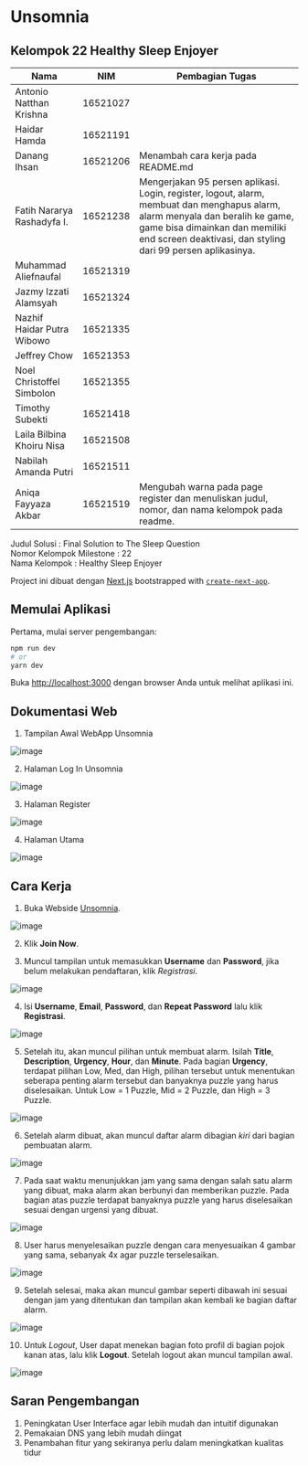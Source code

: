 # Unsomnia
## Kelompok 22 Healthy Sleep Enjoyer
| Nama | NIM | Pembagian Tugas |
| ------ | ----| ---- |
|Antonio Natthan Krishna|16521027|  |
| Haidar Hamda|16521191| |
| Danang Ihsan|16521206| Menambah cara kerja pada README.md |
|Fatih Nararya Rashadyfa I.|16521238| Mengerjakan 95 persen aplikasi. Login, register, logout, alarm, membuat dan menghapus alarm, alarm menyala dan beralih ke game, game bisa dimainkan dan memiliki end screen deaktivasi, dan styling dari 99 persen aplikasinya. |
|Muhammad Aliefnaufal|16521319| |
|Jazmy Izzati Alamsyah|16521324| |
|Nazhif Haidar Putra Wibowo|16521335| |
|Jeffrey Chow|16521353| |
|Noel Christoffel Simbolon|16521355| |
|Timothy Subekti|16521418| |
|Laila Bilbina Khoiru Nisa|16521508| |
|Nabilah Amanda Putri|16521511| |
|Aniqa Fayyaza Akbar|16521519| Mengubah warna pada page register dan menuliskan judul, nomor, dan nama kelompok pada readme. |

Judul Solusi : Final Solution to The Sleep Question  
Nomor Kelompok Milestone : 22  
Nama Kelompok : Healthy Sleep Enjoyer  

Project ini dibuat dengan [Next.js](https://nextjs.org/) bootstrapped with [`create-next-app`](https://github.com/vercel/next.js/tree/canary/packages/create-next-app).

## Memulai Aplikasi

Pertama, mulai server pengembangan:

```bash
npm run dev
# or
yarn dev
```

Buka [http://localhost:3000](http://localhost:3000) dengan browser Anda untuk melihat aplikasi ini. 

## Dokumentasi Web
1. Tampilan Awal WebApp Unsomnia
  
![image](https://user-images.githubusercontent.com/92136335/184679895-b1f16023-d218-4144-bfee-530073202371.png)
  
2. Halaman Log In Unsomnia
  
![image](https://user-images.githubusercontent.com/92136335/184681064-7392fe9e-f8e0-440e-8ca5-622ca394fa40.png)

3. Halaman Register 
  
![image](https://user-images.githubusercontent.com/92136335/184681463-09a24a3f-bae4-46a9-8d73-36660da9dd70.png)

4. Halaman Utama
  
![image](https://user-images.githubusercontent.com/92136335/184681649-364d139f-1a8f-4475-a942-654f56a29da0.png)

## Cara Kerja
1. Buka Webside [Unsomnia](https://unsomnia.herokuapp.com).

![image](https://user-images.githubusercontent.com/89301221/184844218-4d4599e9-e4ae-47b8-b1b8-de9a34806607.jpg)

2. Klik __Join Now__.

3. Muncul tampilan untuk memasukkan __Username__ dan __Password__, jika belum melakukan pendaftaran, klik _Registrasi_.

![image](https://user-images.githubusercontent.com/89301221/184844311-09d5baf1-ed28-440f-a8f2-c9d6515e5e69.jpg)

4. Isi __Username__, __Email__, __Password__, dan __Repeat Password__ lalu klik __Registrasi__.

![image](https://user-images.githubusercontent.com/89301221/184844659-5f92bc2a-f668-4fb5-92f0-2eaad1bcd1f6.jpg)

5. Setelah itu, akan muncul pilihan untuk membuat alarm. Isilah __Title__, __Description__, __Urgency__, __Hour__, dan __Minute__. Pada bagian __Urgency__, terdapat pilihan Low, Med, dan High, pilihan tersebut untuk menentukan seberapa penting alarm tersebut dan banyaknya puzzle yang harus diselesaikan. Untuk Low = 1 Puzzle, Mid = 2 Puzzle, dan High = 3 Puzzle.

![image](https://user-images.githubusercontent.com/89301221/184844481-fb96da4f-3c6e-41c8-a770-62bb3643cadd.jpg)

6. Setelah alarm dibuat, akan muncul daftar alarm dibagian _kiri_ dari bagian pembuatan alarm.

![image](https://user-images.githubusercontent.com/89301221/184844358-a666235e-0cb7-4f31-9a84-82c2b9668d10.jpg)

7. Pada saat waktu menunjukkan jam yang sama dengan salah satu alarm yang dibuat, maka alarm akan berbunyi dan memberikan puzzle. Pada bagian atas puzzle terdapat banyaknya puzzle yang harus diselesaikan sesuai dengan urgensi yang dibuat.

![image](https://user-images.githubusercontent.com/89301221/184844544-7f0ebd68-41ed-41c4-a9a0-2b6104f0e5d3.jpg)

8. User harus menyelesaikan puzzle dengan cara menyesuaikan 4 gambar yang sama, sebanyak 4x agar puzzle terselesaikan.

![image](https://user-images.githubusercontent.com/89301221/184844616-84e1280f-5378-49bc-93f3-07753b5245f8.jpg)

9. Setelah selesai, maka akan muncul gambar seperti dibawah ini sesuai dengan jam yang ditentukan dan tampilan akan kembali ke bagian daftar alarm.

![image](https://user-images.githubusercontent.com/89301221/184844568-da37040d-743e-4e1d-966a-a438f5dea9c5.jpg)

10. Untuk _Logout_, User dapat menekan bagian foto profil di bagian pojok kanan atas, lalu klik __Logout__. Setelah logout akan muncul tampilan awal.

![image](https://user-images.githubusercontent.com/89301221/184844526-eeb5cb54-79a3-4683-845d-b536288e342d.jpg)

## Saran Pengembangan
1. Peningkatan User Interface agar lebih mudah dan intuitif digunakan
2. Pemakaian DNS yang lebih mudah diingat
3. Penambahan fitur yang sekiranya perlu dalam meningkatkan kualitas tidur

